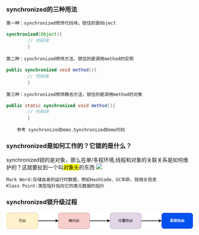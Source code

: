 ### synchronized的三种用法

    第一种：synchronized修饰代码块，锁住的是Object

```java
synchronized(Object){
        // 代码块
        }
```

    第二种：synchronized修饰方法，锁住的是调用method的实例

```java
public synchronized void method(){
        // 代码块
        }
```

    第三种：synchronized修饰静态方法，锁住的是调用method的对象

```java
public static synchronized void method(){
        // 代码块
        }
```

        参考 synchronizedDemo.SynchronizedDemo代码

### synchronized是如何工作的？它锁的是什么？
synchronized锁的是对象，那么在单/多程环境,线程和对象的关联关系是如何维护的？这就要扯到一个叫<mark>对象头</mark>的东西
<img src="/img/JVM中对象布局.png"/>

    Mark Word:存储自身的运行时数据，例如HashCode、GC年龄、锁相关信息
    Klass Point:类型指针指向它的类元数据的指针





### synchronized锁升级过程
<div align="center"><img src="https://github.com/deepermake/basic/blob/master/basic/img/synchronized%E9%94%81%E5%8D%87%E7%BA%A7%E8%BF%87%E7%A8%8B.png"></div>
